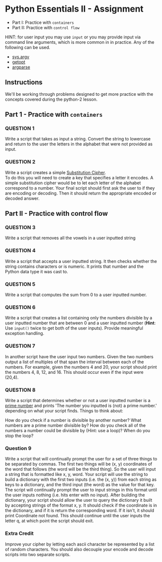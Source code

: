 # Python Essentials II - Assignment

- Part I: Practice with `containers`  
- Part II: Practice with `control flow`

HINT: for user input you may use `input` or you may provide input via command line arguments, which is more common in 
in practice.  Any of the following can be used.

- [sys.argv](https://docs.python.org/3/library/sys.html#sys.argv)
- [getopt](https://docs.python.org/3/library/getopt.html)
- [argparse](https://docs.python.org/3/howto/argparse.html)

## Instructions

We'll be working through problems designed to get more practice with the concepts covered during the python-2 lesson.

## Part 1 - Practice with `containers` 

### QUESTION 1

Write a script that takes as input a string.  Convert the string to lowercase and return to the user the 
letters in the alphabet that were not provided as input.

### QUESTION 2 

Write a script creates a simple [Substitution Cipher](https://en.wikipedia.org/wiki/Substitution_cipher).  
To do this you will need to create a key that specifies a letter it encodes.  A simple substitution cipher would be to 
let each letter of the alphabet correspond to a number.  Your final script should first ask the user to if they are 
encoding or decoding.  Then it should return the appropriate encoded or decoded answer.

## Part II - Practice with control flow

### QUESTION 3

Write a script that removes all the vowels in a user inputted string

### QUESTION 4 

Write a script that accepts a user inputted string.  It then checks whether the string contains characters or is 
numeric.  It prints that number and the Python data type it was cast to.

### QUESTION 5

Write a script that computes the sum from 0 to a user inputted number.

### QUESTION 6

Write a script that creates a list containing only the numbers divisible by a user inputted number that are between 0 
and a user inputted number (**Hint**: Use `input()` twice to get both of the user inputs).  Provide meaningful 
exception handling.

### QUESTION 7

In another script have the user input two numbers.  Given the two numbers output a list of multiples of that 
span the interval between each of the numbers. For example, given the numbers 4 and 20, your script should print the 
numbers 4, 8, 12, and 16.  This should occur even if the input were (20,4).

### QUESTION 8

Write a script that determines whether or not a user inputted number is a 
[prime number](https://en.wikipedia.org/wiki/Prime_number) and prints 
'The number you inputted is (not) a prime number.' depending on what your script finds.  Things to think about:

How do you check if a number is divisible by another number?
What numbers are a prime number divisible by?
How do you check all of the numbers a number could be divisible by (Hint: use a loop)?
When do you stop the loop?

### Question 9 

Write a script that will continually prompt the user for a set of three things to be separated by commas. The first two 
things will be (x, y) coordinates of the word that follows (the word will be the third thing). So the user will input a 
string that is formatted like x, y, word. Your script will use the string to build a dictionary with the first two 
inputs (i.e. the (x, y)) from each string as keys to a dictionary, and the third input (the word) as the value for that 
key. The script will continually prompt the user to input strings in this format until the user inputs nothing 
(i.e. hits enter with no input). After building the dictionary, your script should allow the user to query the 
dictionary it built by accepting strings of the format x, y. It should check if the coordinate is in the dictionary, and 
if it is return the corresponding word. If it isn't, it should print Coordinate not found. This should continue until 
the user inputs the letter q, at which point the script should exit.

### Extra Credit

Improve your cipher by letting each ascii character be represented by a list of random characters.  You should also 
decouple your encode and decode scripts into two separate scripts.  
